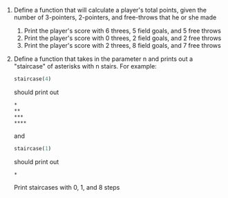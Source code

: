 1) Define a function that will calculate a player's total points, given the number of 3-pointers, 2-pointers, and free-throws that he or she made
    1. Print the player's score with 6 threes, 5 field goals, and 5 free throws
    2. Print the player's score with 0 threes, 2 field goals, and 2 free throws
    3. Print the player's score with 2 threes, 8 field goals, and 7 free throws


2) Define a function that takes in the parameter n and prints out a "staircase" of asterisks with n stairs.
    For example:
    ```python
    staircase(4)
    ```
    should print out

    ```shell
    *
    **
    ***
    ****
    ```
    and
    ```python
    staircase(1)
    ```
    should print out
    ```shell
    *
    ```
    Print staircases with 0, 1, and 8 steps
